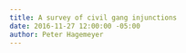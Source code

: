 ```yaml
---
title: A survey of civil gang injunctions
date: 2016-11-27 12:00:00 -05:00
author: Peter Hagemeyer
---
```


